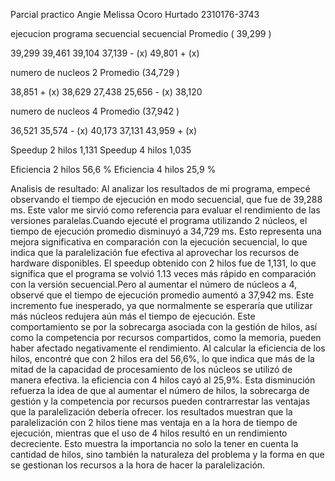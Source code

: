 Parcial practico Angie Melissa Ocoro Hurtado 2310176-3743

ejecucion programa secuencial  secuencial Promedio ( 39,299 )

39,299
39,461
39,104
37,139 - (x)
49,801 + (x)


numero de nucleos 2 Promedio	(34,729 )

38,851 + (x)
38,629
27,438
25,656 - (x)
38,120

numero de nucleos 4 Promedio	(37,942 )

36,521
35,574 - (x)
40,173
37,131
43,959 + (x)


Speedup 2 hilos 1,131
Speedup 4 hilos 1,035

Eficiencia 2 hilos 56,6 % 
Eficiencia 4 hilos 25,9 %

Analisis de resultado:
Al analizar los resultados de mi programa, empecé observando el tiempo de ejecución en modo secuencial, que fue de 39,288 ms. Este valor me sirvió como
referencia para evaluar el rendimiento de las versiones paralelas.Cuando ejecuté el programa utilizando 2 núcleos, el tiempo de ejecución promedio disminuyó a
 34,729 ms. Esto representa una mejora significativa en comparación con la ejecución secuencial, lo que indica que la paralelización fue efectiva al aprovechar 
los recursos de hardware disponibles. El speedup obtenido con 2 hilos fue de 1,131, lo que significa que el programa se volvió 1.13 veces más rápido 
en comparación con la versión secuencial.Pero al aumentar el número de núcleos a 4, observé que el tiempo de ejecución promedio aumentó a 37,942 ms. Este incremento fue inesperado, 
ya que normalmente se esperaría que utilizar más núcleos redujera aún más el tiempo de ejecución. Este comportamiento se por la sobrecarga asociada 
con la gestión de hilos, así como la competencia por recursos compartidos, como la memoria, pueden haber afectado negativamente el rendimiento.
Al calcular la eficiencia de los hilos, encontré que con 2 hilos era del 56,6%, lo que indica que más de la mitad de la capacidad de procesamiento de
los núcleos se utilizó de manera efectiva. la eficiencia con 4 hilos cayó al 25,9%. Esta disminución refuerza la idea de que al aumentar
el número de hilos, la sobrecarga de gestión y la competencia por recursos pueden contrarrestar las ventajas que la paralelización debería ofrecer.
los resultados muestran que la paralelización con 2 hilos tiene mas ventaja en a la hora de tiempo de ejecución, mientras que el uso de 4 hilos 
resultó en un rendimiento decreciente. Esto muestra la importancia no solo la tener en cuenta la cantidad de hilos, sino también la naturaleza del problema
 y la forma en que se gestionan los recursos a la hora de hacer la paralelización.



